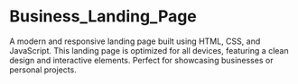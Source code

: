 # Business_Landing_Page
A modern and responsive landing page built using HTML, CSS, and JavaScript. This landing page is optimized for all devices, featuring a clean design and interactive elements. Perfect for showcasing businesses or personal projects. 
